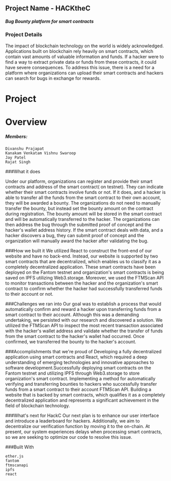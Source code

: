 ## Project Name - HACKtheC

##### Bug Bounty platform for smart contracts

### Project Details

The impact of blockchain technology on the world is widely acknowledged. Applications built on blockchain rely heavily on smart contracts, which contain vast amounts of valuable information and funds. If a hacker were to find a way to extract private data or funds from these contracts, it could have severe consequences. To address this issue, there is a need for a platform where organizations can upload their smart contracts and hackers can search for bugs in exchange for rewards.

# Project

# Overview

##### Members: 

```
Divanshu Prajapat
Kanakam Venkatam Vishnu Swaroop
Jay Patel
Rajat Singh
```
###What it does

Under our platform, organizations can register and provide their smart contracts and address of the smart contract( on testnet). They can indicate whether their smart contracts involve funds or not. If it does, and a hacker is able to transfer all the funds from the smart contract to their own account, they will be awarded a bounty. The organizations do not need to manually transfer the bounty, but instead set the bounty amount on the contract during registration. The bounty amount will be stored in the smart contract and will be automatically transferred to the hacker. The organizations can then address the bug through the submitted proof of concept and the hacker's wallet address history. If the smart contract deals with data, and a hacker discovers a bug, they can submit proof of concept and the organization will manually award the hacker after validating the bug.

###How we built it
We utilized React to construct the front-end of our website and have no back-end. Instead, our website is supported by two smart contracts that are decentralized, which enables us to classify it as a completely decentralized application. These smart contracts have been deployed on the Fantom testnet and organization's smart contracts is being saved on IPFS utilizing Web3.storage. Moreover, we used the FTMScan API to monitor transactions between the hacker and the organization's smart contract to confirm whether the hacker had successfully transferred funds to their account or not.

###Challenges we ran into
Our goal was to establish a process that would automatically confirm and reward a hacker upon transferring funds from a smart contract to their account. Although this was a demanding undertaking, we persisted with our research and discovered a solution. We utilized the FTMScan API to inspect the most recent transaction associated with the hacker's wallet address and validate whether the transfer of funds from the smart contract to the hacker's wallet had occurred. Once confirmed, we transferred the bounty to the hacker's account.

###Accomplishments that we're proud of
Developing a fully decentralized application using smart contracts and React, which required a deep understanding of emerging technologies and innovative approaches to software development.Successfully deploying smart contracts on the Fantom testnet and utilizing IPFS through Web3.storage to store organization's smart contract. Implementing a method for automatically verifying and transferring bounties to hackers who successfully transfer funds from a smart contract to their account FTMScan API. Building a website that is backed by smart contracts, which qualifies it as a completely decentralized application and represents a significant achievement in the field of blockchain technology.

###What's next for HackC
Our next plan is to enhance our user interface and introduce a leaderboard for hackers. Additionally, we aim to decentralize our verification function by moving it to the on-chain. At present, our system experiences delays when processing smart contracts, so we are seeking to optimize our code to resolve this issue.

###Built With
```
ether.js
fantom
ftmscanapi
ipfs
react
```





